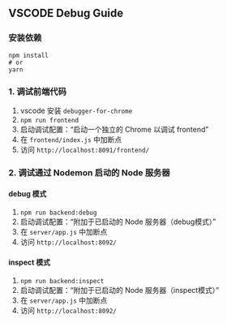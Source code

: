 VSCODE Debug Guide
---

### 安装依赖

```
npm install
# or
yarn
```

### 1. 调试前端代码

1. vscode 安装 `debugger-for-chrome`
2. `npm run frontend`
3. 启动调试配置：“启动一个独立的 Chrome 以调试 frontend”
4. 在 `frontend/index.js` 中加断点
5. 访问 `http://localhost:8091/frontend/`

### 2. 调试通过 Nodemon 启动的 Node 服务器

#### debug 模式

1. `npm run backend:debug`
2. 启动调试配置：“附加于已启动的 Node 服务器（debug模式）”
3. 在 `server/app.js` 中加断点
4. 访问 `http://localhost:8092/`

#### inspect 模式

1. `npm run backend:inspect`
2. 启动调试配置：“附加于已启动的 Node 服务器（inspect模式）”
3. 在 `server/app.js` 中加断点
4. 访问 `http://localhost:8092/`
